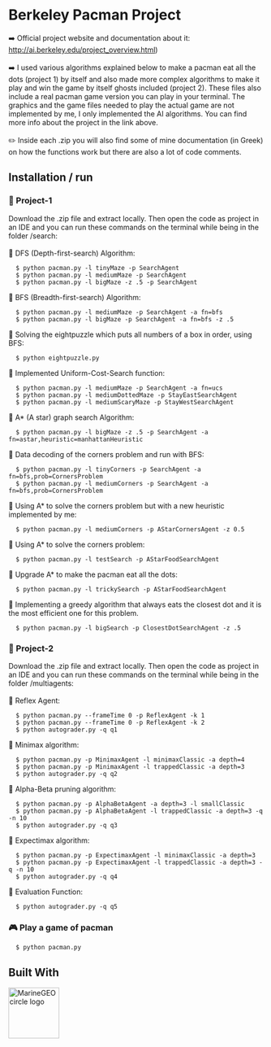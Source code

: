 # Berkeley Pacman Project
 ➡️ Official project website and documentation about it: http://ai.berkeley.edu/project_overview.html) <br />  
 ➡️ I used various algorithms explained below to make a pacman eat all the dots (project 1) by itself and also made more complex algorithms to make it play and win the game by itself ghosts included (project 2). These files also include a real pacman game version you can play in your terminal. The graphics and the game files needed to play the actual game are not implemented by me, I only implemented the AI algorithms. You can find more info about the project in the link above.<br /><br />
:pencil2: Inside each .zip you will also find some of mine documentation (in Greek) on how the functions work but there are also a lot of code comments.

## Installation / run

### 🏁 Project-1
Download the .zip file and extract locally. Then open the code as project in an IDE and you can run these commands on the terminal while being in the folder /search:
<br /><br />
:small_blue_diamond: DFS (Depth-first-search) Algorithm:
```
  $ python pacman.py -l tinyMaze -p SearchAgent
  $ python pacman.py -l mediumMaze -p SearchAgent
  $ python pacman.py -l bigMaze -z .5 -p SearchAgent
```
:small_blue_diamond: BFS (Breadth-first-search) Algorithm:
```
  $ python pacman.py -l mediumMaze -p SearchAgent -a fn=bfs
  $ python pacman.py -l bigMaze -p SearchAgent -a fn=bfs -z .5
```
:small_blue_diamond: Solving the eightpuzzle which puts all numbers of a box in order, using BFS:
```
  $ python eightpuzzle.py
```
:small_blue_diamond: Implemented Uniform-Cost-Search function:
```
  $ python pacman.py -l mediumMaze -p SearchAgent -a fn=ucs
  $ python pacman.py -l mediumDottedMaze -p StayEastSearchAgent
  $ python pacman.py -l mediumScaryMaze -p StayWestSearchAgent
```
:small_blue_diamond: A* (A star) graph search Algorithm:
```
  $ python pacman.py -l bigMaze -z .5 -p SearchAgent -a fn=astar,heuristic=manhattanHeuristic
```
:small_blue_diamond: Data decoding of the corners problem and run with BFS:
```
  $ python pacman.py -l tinyCorners -p SearchAgent -a fn=bfs,prob=CornersProblem
  $ python pacman.py -l mediumCorners -p SearchAgent -a fn=bfs,prob=CornersProblem
```
:small_blue_diamond: Using A* to solve the corners problem but with a new heuristic implemented by me:
```
  $ python pacman.py -l mediumCorners -p AStarCornersAgent -z 0.5
```
:small_blue_diamond: Using A* to solve the corners problem:
```
  $ python pacman.py -l testSearch -p AStarFoodSearchAgent
```
:small_blue_diamond: Upgrade A* to make the pacman eat all the dots:
```
  $ python pacman.py -l trickySearch -p AStarFoodSearchAgent
```
:small_blue_diamond: Implementing a greedy algorithm that always eats the closest dot and it is the most efficient one for this problem.
```
  $ python pacman.py -l bigSearch -p ClosestDotSearchAgent -z .5 
 ```
 
### :ghost: Project-2
Download the .zip file and extract locally. Then open the code as project in an IDE and you can run these commands on the terminal while being in the folder /multiagents: <br /> <br />
:small_blue_diamond: Reflex Agent:
```
  $ python pacman.py --frameTime 0 -p ReflexAgent -k 1
  $ python pacman.py --frameTime 0 -p ReflexAgent -k 2
  $ python autograder.py -q q1
```
:small_blue_diamond: Minimax algorithm:
```
  $ python pacman.py -p MinimaxAgent -l minimaxClassic -a depth=4
  $ python pacman.py -p MinimaxAgent -l trappedClassic -a depth=3
  $ python autograder.py -q q2
```
:small_blue_diamond: Alpha-Beta pruning algorithm:
```
  $ python pacman.py -p AlphaBetaAgent -a depth=3 -l smallClassic
  $ python pacman.py -p AlphaBetaAgent -l trappedClassic -a depth=3 -q -n 10
  $ python autograder.py -q q3
```
:small_blue_diamond: Expectimax algorithm:
```
  $ python pacman.py -p ExpectimaxAgent -l minimaxClassic -a depth=3
  $ python pacman.py -p ExpectimaxAgent -l trappedClassic -a depth=3 -q -n 10
  $ python autograder.py -q q4
```
:small_blue_diamond: Evaluation Function:
```
  $ python autograder.py -q q5
```

### :video_game: Play a game of pacman
```
  $ python pacman.py
```

## Built With
<img src="https://upload.wikimedia.org/wikipedia/commons/thumb/c/c3/Python-logo-notext.svg/110px-Python-logo-notext.svg.png" alt="MarineGEO circle logo" style="height: 100px; width:100px;"/>


